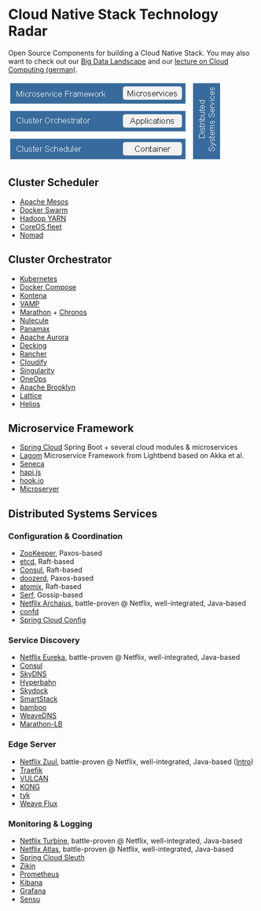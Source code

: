 # Cloud Native Stack Technology Radar

Open Source Components for building a Cloud Native Stack.
You may also want to check out our [Big Data Landscape](https://github.com/qaware/big-data-landscape) and our [lecture on Cloud Computing (german)](https://github.com/adersberger/cloudcomputing).

![Cloud Native Stack Big Picture](cloud-native-stack.png "Cloud Native Stack Big Picture")

## Cluster Scheduler
 * [Apache Mesos](http://mesos.apache.org)
 * [Docker Swarm](https://www.docker.com/products/docker-swarm)
 * [Hadoop YARN](http://hortonworks.com/hadoop/yarn)
 * [CoreOS fleet](https://github.com/coreos/fleet)
 * [Nomad](https://www.nomadproject.io)

## Cluster Orchestrator
 * [Kubernetes](http://kubernetes.io)
 * [Docker Compose](https://docs.docker.com/compose)
 * [Kontena](http://www.kontena.io)
 * [VAMP](http://vamp.io)
 * [Marathon](https://mesosphere.github.io/marathon) + [Chronos](http://mesos.github.io/chronos)
 * [Nulecule](http://www.projectatomic.io/docs/nulecule)
 * [Panamax](http://panamax.io)
 * [Apache Aurora](http://aurora.apache.org)
 * [Decking](http://decking.io)
 * [Rancher](https://github.com/rancher/rancher)
 * [Cloudify](http://getcloudify.org)
 * [Singularity](https://github.com/HubSpot/Singularity)
 * [OneOps](http://www.oneops.com)
 * [Apache Brooklyn](https://brooklyn.apache.org)
 * [Lattice](http://lattice.cf)
 * [Helios](https://github.com/spotify/helios)

## Microservice Framework
 * [Spring Cloud](http://projects.spring.io/spring-cloud) Spring Boot + several cloud modules & microservices
 * [Lagom](https://www.lightbend.com/lagom) Microservice Framework from Lightbend based on Akka et al.
 * [Seneca](http://senecajs.org)
 * [hapi.js](http://hapijs.com)
 * [hook.io](https://hook.io)
 * [Microserver](https://github.com/aol/micro-server)

## Distributed Systems Services

### Configuration & Coordination
 * [ZooKeeper](https://zookeeper.apache.org), Paxos-based
 * [etcd](https://coreos.com/etcd/docs/latest), Raft-based
 * [Consul](https://www.consul.io), Raft-based
 * [doozerd](https://github.com/ha/doozerd), Paxos-based
 * [atomix](https://github.com/atomix/atomix), Raft-based
 * [Serf](https://www.serfdom.io), Gossip-based
 * [Netflix Archaius](https://github.com/Netflix/archaius), battle-proven @ Netflix, well-integrated, Java-based
 * [confd](http://www.confd.io)
 * [Spring Cloud Config](http://cloud.spring.io/spring-cloud-config)
 
### Service Discovery
 * [Netflix Eureka](https://github.com/Netflix/eureka), battle-proven @ Netflix, well-integrated, Java-based
 * [Consul](https://www.consul.io)
 * [SkyDNS](https://github.com/skynetservices/skydns)
 * [Hyperbahn](https://github.com/uber/hyperbahn)
 * [Skydock](https://github.com/crosbymichael/skydock)
 * [SmartStack](http://nerds.airbnb.com/smartstack-service-discovery-cloud)
 * [bamboo](https://github.com/QubitProducts/bamboo)
 * [WeaveDNS](http://docs.weave.works/weave/latest_release/weavedns.html)
 * [Marathon-LB](https://github.com/mesosphere/marathon-lb)

### Edge Server
 * [Netflix Zuul](https://github.com/Netflix/zuul), battle-proven @ Netflix, well-integrated, Java-based ([Intro](http://techblog.netflix.com/2013/06/announcing-zuul-edge-service-in-cloud.html))
 * [Traefik](http://traefik.github.io)
 * [VULCAN](http://vulcand.github.io)
 * [KONG](https://getkong.org)
 * [tyk](https://tyk.io)
 * [Weave Flux](https://github.com/weaveworks/flux)

### Monitoring & Logging
 * [Netflix Turbine](https://github.com/Netflix/Turbine), battle-proven @ Netflix, well-integrated, Java-based
 * [Netflix Atlas](https://github.com/Netflix/atlas), battle-proven @ Netflix, well-integrated, Java-based
 * [Spring Cloud Sleuth](http://cloud.spring.io/spring-cloud-sleuth)
 * [Zikin](https://github.com/openzipkin/zipkin)
 * [Prometheus](https://prometheus.io)
 * [Kibana](https://www.elastic.co/products/kibana)
 * [Grafana](http://grafana.org)
 * [Sensu](https://sensuapp.org)
